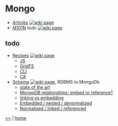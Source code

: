 # Mongo

- [Articles](MongoArticles.md) [![wiki page](https://img.shields.io/badge/wiki-page-green.svg)](MongoArticles.md)
- [M101N](M101N.md) todo [![wiki page](https://img.shields.io/badge/wiki-page-green.svg)](M101N.md)
  
## todo

- [Recipes](MongoRecipes.md) [![wiki page](https://img.shields.io/badge/wiki-page-green.svg)](MongoRecipes.md)
  - [JS](MongoRecipes.md#js)
  - [GridFS](MongoRecipes.md#gridfs)
  - [CLI](MongoRecipes.md#cli)
  - [C#](MongoRecipes.md#c)
- [Schema](MongoSchema.md) [![wiki page](https://img.shields.io/badge/wiki-page-green.svg)](MongoSchema.md), RDBMS to MongoDb
  - [state of the art](MongoSchema.md#state-of-the-art)
  - [MongoDB relationships: embed or reference?](MongoSchema.md#mongodb-relationships-embed-or-reference)
  - [linking vs embedding](MongoSchema.md#linking-vs-embedding)
  - [Embedded / nested / denormalized](MongoSchema.md#embedded--nested--denormalized)
  - [Normalized / linked / referenced](MongoSchema.md#normalized--linked--referenced)

[<<](../nosql.md) | [home](../../README.md)